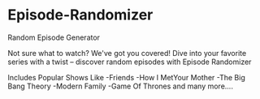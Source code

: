 # Episode-Randomizer
Random Episode Generator

Not sure what to watch? We've got you covered! Dive into your favorite series with a twist – discover random episodes with Episode Randomizer

Includes Popular Shows Like
-Friends
-How I MetYour Mother
-The Big Bang Theory
-Modern Family
-Game Of Thrones
and many more....
